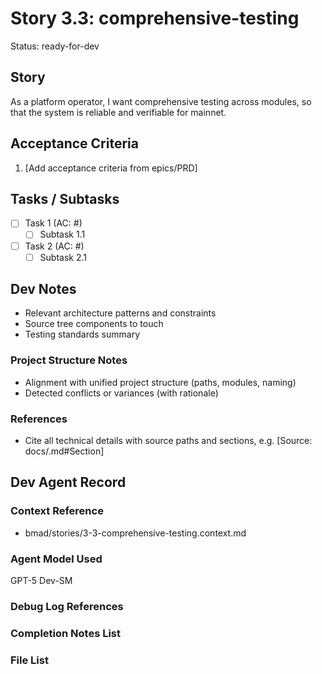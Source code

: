 # Story 3.3: comprehensive-testing

Status: ready-for-dev

## Story

As a platform operator,
I want comprehensive testing across modules,
so that the system is reliable and verifiable for mainnet.

## Acceptance Criteria

1. [Add acceptance criteria from epics/PRD]

## Tasks / Subtasks

- [ ] Task 1 (AC: #)
  - [ ] Subtask 1.1
- [ ] Task 2 (AC: #)
  - [ ] Subtask 2.1

## Dev Notes

- Relevant architecture patterns and constraints
- Source tree components to touch
- Testing standards summary

### Project Structure Notes

- Alignment with unified project structure (paths, modules, naming)
- Detected conflicts or variances (with rationale)

### References

- Cite all technical details with source paths and sections, e.g. [Source: docs/<file>.md#Section]

## Dev Agent Record

### Context Reference

- bmad/stories/3-3-comprehensive-testing.context.md

### Agent Model Used

GPT-5 Dev-SM

### Debug Log References

### Completion Notes List

### File List


